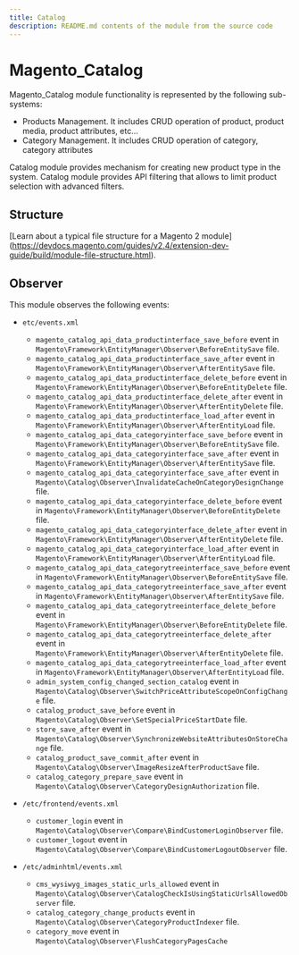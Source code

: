 ```yaml
---
title: Catalog
description: README.md contents of the module from the source code
---
```


# Magento_Catalog

Magento_Catalog module functionality is represented by the following sub-systems:

 - Products Management. It includes CRUD operation of product, product media, product attributes, etc...
 - Category Management. It includes CRUD operation of category, category attributes

Catalog module provides mechanism for creating new product type in the system.
Catalog module provides API filtering that allows to limit product selection with advanced filters.

## Structure

  [Learn about a typical file structure for a Magento 2 module]
  (https://devdocs.magento.com/guides/v2.4/extension-dev-guide/build/module-file-structure.html).

## Observer

This module observes the following events:

- `etc/events.xml`
  - `magento_catalog_api_data_productinterface_save_before` event in
    `Magento\Framework\EntityManager\Observer\BeforeEntitySave` file.
  - `magento_catalog_api_data_productinterface_save_after` event in
     `Magento\Framework\EntityManager\Observer\AfterEntitySave` file.
  - `magento_catalog_api_data_productinterface_delete_before` event in
    `Magento\Framework\EntityManager\Observer\BeforeEntityDelete` file.
  - `magento_catalog_api_data_productinterface_delete_after` event in
    `Magento\Framework\EntityManager\Observer\AfterEntityDelete` file.
  - `magento_catalog_api_data_productinterface_load_after` event in
    `Magento\Framework\EntityManager\Observer\AfterEntityLoad` file.
  - `magento_catalog_api_data_categoryinterface_save_before` event in
    `Magento\Framework\EntityManager\Observer\BeforeEntitySave` file.
  - `magento_catalog_api_data_categoryinterface_save_after` event in
    `Magento\Framework\EntityManager\Observer\AfterEntitySave` file.
  - `magento_catalog_api_data_categoryinterface_save_after` event in
    `Magento\Catalog\Observer\InvalidateCacheOnCategoryDesignChange` file.
  - `magento_catalog_api_data_categoryinterface_delete_before` event in
    `Magento\Framework\EntityManager\Observer\BeforeEntityDelete` file.
  - `magento_catalog_api_data_categoryinterface_delete_after` event in
    `Magento\Framework\EntityManager\Observer\AfterEntityDelete` file.
  - `magento_catalog_api_data_categoryinterface_load_after` event in
    `Magento\Framework\EntityManager\Observer\AfterEntityLoad` file.
  - `magento_catalog_api_data_categorytreeinterface_save_before` event in
    `Magento\Framework\EntityManager\Observer\BeforeEntitySave` file.
  - `magento_catalog_api_data_categorytreeinterface_save_after` event in
    `Magento\Framework\EntityManager\Observer\AfterEntitySave` file.
  - `magento_catalog_api_data_categorytreeinterface_delete_before` event in
    `Magento\Framework\EntityManager\Observer\BeforeEntityDelete` file.
  - `magento_catalog_api_data_categorytreeinterface_delete_after` event in
    `Magento\Framework\EntityManager\Observer\AfterEntityDelete` file.
  - `magento_catalog_api_data_categorytreeinterface_load_after` event in
    `Magento\Framework\EntityManager\Observer\AfterEntityLoad` file.
  - `admin_system_config_changed_section_catalog` event in
    `Magento\Catalog\Observer\SwitchPriceAttributeScopeOnConfigChange` file.
  - `catalog_product_save_before` event in
    `Magento\Catalog\Observer\SetSpecialPriceStartDate` file.
  - `store_save_after` event in
    `Magento\Catalog\Observer\SynchronizeWebsiteAttributesOnStoreChange` file.
  - `catalog_product_save_commit_after` event in
    `Magento\Catalog\Observer\ImageResizeAfterProductSave` file.
  - `catalog_category_prepare_save` event in
    `Magento\Catalog\Observer\CategoryDesignAuthorization` file.

- `/etc/frontend/events.xml`
  - `customer_login` event in
    `Magento\Catalog\Observer\Compare\BindCustomerLoginObserver` file.
  - `customer_logout` event in
    `Magento\Catalog\Observer\Compare\BindCustomerLogoutObserver` file.

- `/etc/adminhtml/events.xml`
  - `cms_wysiwyg_images_static_urls_allowed` event in
    `Magento\Catalog\Observer\CatalogCheckIsUsingStaticUrlsAllowedObserver` file.
  - `catalog_category_change_products` event in
    `Magento\Catalog\Observer\CategoryProductIndexer` file.
  - `category_move` event in
    `Magento\Catalog\Observer\FlushCategoryPagesCache`
